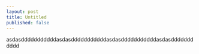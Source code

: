 ```yaml
---
layout: post
title: Untitled
published: false
---
```

asdasdddddddddddasdasdddddddddddasdasdddddddddddasdasddddddddddd
